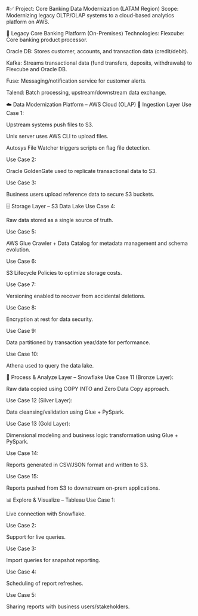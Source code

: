#✅ Project: Core Banking Data Modernization (LATAM Region)
Scope: Modernizing legacy OLTP/OLAP systems to a cloud-based analytics platform on AWS.

🏦 Legacy Core Banking Platform (On-Premises)
Technologies:
Flexcube: Core banking product processor.

Oracle DB: Stores customer, accounts, and transaction data (credit/debit).

Kafka: Streams transactional data (fund transfers, deposits, withdrawals) to Flexcube and Oracle DB.

Fuse: Messaging/notification service for customer alerts.

Talend: Batch processing, upstream/downstream data exchange.

☁️ Data Modernization Platform – AWS Cloud (OLAP)
🔄 Ingestion Layer
Use Case 1:

Upstream systems push files to S3.

Unix server uses AWS CLI to upload files.

Autosys File Watcher triggers scripts on flag file detection.

Use Case 2:

Oracle GoldenGate used to replicate transactional data to S3.

Use Case 3:

Business users upload reference data to secure S3 buckets.

🗄️ Storage Layer – S3 Data Lake
Use Case 4:

Raw data stored as a single source of truth.

Use Case 5:

AWS Glue Crawler + Data Catalog for metadata management and schema evolution.

Use Case 6:

S3 Lifecycle Policies to optimize storage costs.

Use Case 7:

Versioning enabled to recover from accidental deletions.

Use Case 8:

Encryption at rest for data security.

Use Case 9:

Data partitioned by transaction year/date for performance.

Use Case 10:

Athena used to query the data lake.

🔧 Process & Analyze Layer – Snowflake
Use Case 11 (Bronze Layer):

Raw data copied using COPY INTO and Zero Data Copy approach.

Use Case 12 (Silver Layer):

Data cleansing/validation using Glue + PySpark.

Use Case 13 (Gold Layer):

Dimensional modeling and business logic transformation using Glue + PySpark.

Use Case 14:

Reports generated in CSV/JSON format and written to S3.

Use Case 15:

Reports pushed from S3 to downstream on-prem applications.

📊 Explore & Visualize – Tableau
Use Case 1:

Live connection with Snowflake.

Use Case 2:

Support for live queries.

Use Case 3:

Import queries for snapshot reporting.

Use Case 4:

Scheduling of report refreshes.

Use Case 5:

Sharing reports with business users/stakeholders.
